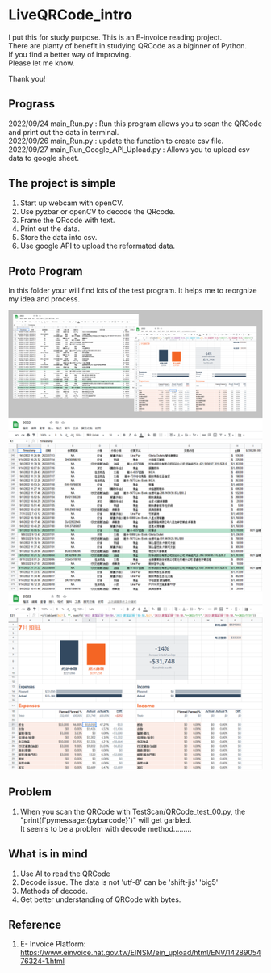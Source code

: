 # LiveQRCode_intro
I put this for study purpose. 
This is an E-invoice reading project.   
There are planty of benefit in studying QRCode as a biginner of Python.  
If you find a better way of improving.  
Please let me know.  

Thank you!

## Prograss

2022/09/24 main_Run.py : Run this program allows you to scan the QRCode and print out the data in terminal.   
2022/09/26 main_Run.py : update the function to create csv file.   
2022/09/27 main_Run_Google_API_Upload.py : Allows you to upload csv data to google sheet.   

## The project is simple

1. Start up webcam with openCV.
2. Use pyzbar or openCV to decode the QRcode.
3. Frame the QRcode with text.
4. Print out the data.
5. Store the data into csv.
6. Use google API to upload the reformated data.

## Proto Program

In this folder your will find lots of the test program. It helps me to reorgnize my idea and process.

![This is a alt text.](/image/2022091403.png "The Expenses & budget.")
![This is a alt text.](/image/2022091401.png "The list.")
![This is a alt text.](/image/2022091402.png "The Budget.")

## Problem

1. When you scan the QRCode with TestScan/QRCode_test_00.py, the "print(f'pymessage:{pybarcode}')" will get garbled.  
    It seems to be a problem with decode method.........

## What is in mind

1. Use AI to read the QRCode
2. Decode issue. The data is not 'utf-8' can be 'shift-jis' 'big5'
3. Methods of decode.
4. Get better understanding of QRCode with bytes.

## Reference

1. E- Invoice Platform:  
    https://www.einvoice.nat.gov.tw/EINSM/ein_upload/html/ENV/1428905476324-1.html